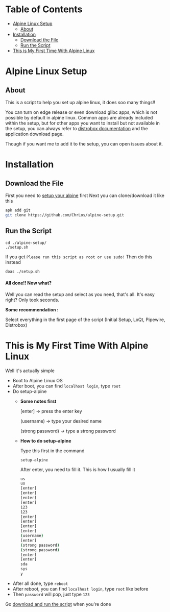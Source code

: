 # Table of Contents

- [Alpine Linux Setup](#alpine-linux-setup)
  - [About](#about)
- [Installation](#installation)
  - [Download the File](#download-the-file)
  - [Run the Script](#run-the-script)
- [This is My First Time With Alpine Linux](#this-is-my-first-time-with-alpine-linux)

# Alpine Linux Setup

## About

This is a script to help you set up alpine linux, it does soo many things!!

You can turn on edge release or even download glibc apps, which is not possible by default in alpine linux. Common apps are already included within the setup, but for other apps you want to install but not available in the setup, you can always refer to [distrobox documentation](https://distrobox.it/#distrobox) and the application download page.

Though if you want me to add it to the setup, you can open issues about it.

# Installation

## Download the File

First you need to [setup your alpine](#this-is-my-first-time-with-alpine-linux) first
Next you can clone/download it like this

```sh
apk add git
git clone https://github.com/ChrLos/alpine-setup.git
```

## Run the Script

```
cd ./alpine-setup/
./setup.sh
```

If you get ```Please run this script as root or use sudo!```
Then do this instead

```sh
doas ./setup.sh
```

#### All done!! Now what?

Well you can read the setup and select as you need, that's all. It's easy right? Only took seconds.

**Some recommendation :** 

Select everything in the first page of the script (Initial Setup, LxQt, Pipewire, Distrobox)

# This is My First Time With Alpine Linux

Well it's actually simple
- Boot to Alpine Linux OS
- After boot, you can find `localhost login`, type `root`
- Do setup-alpine
  - **Some notes first**

    [enter] → press the enter key

    (username) → type your desired name
    
    (strong password) → type a strong password
  - **How to do setup-alpine**

    Type this first in the command
    ```
    setup-alpine
    ```

    After enter, you need to fill it. This is how I usually fill it

    ```sh
    us
    us
    [enter]
    [enter]
    [enter]
    [enter]
    123
    123
    [enter]
    [enter]
    [enter]
    [enter]
    (username)
    [enter]
    (strong password)
    (strong password)
    [enter]
    [enter]
    sda
    sys
    y
    ```
- After all done, type `reboot`
- After reboot, you can find `localhost login`, type `root` like before
- Then `password` will pop, just type `123`

Go [download and run the script](#installation) when you're done
